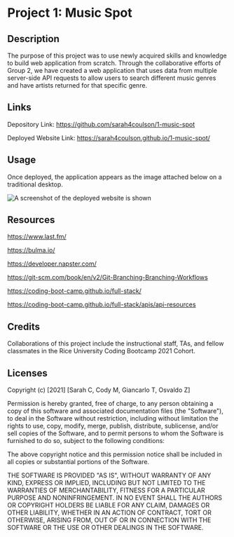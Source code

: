 # Project 1: Music Spot

## Description

The purpose of this project was to use newly acquired skills and knowledge to build web application from scratch. Through the collaborative efforts of Group 2, we have created a web application that uses data from multiple server-side API requests to allow users to search different music genres and have artists returned for that specific genre. 

## Links

Depository Link: https://github.com/sarah4coulson/1-music-spot

Deployed Website Link: https://sarah4coulson.github.io/1-music-spot/
## Usage

Once deployed, the application appears as the image attached below on a traditional desktop.

<img
src = ".assets/images/music-spot.png"
alt = " A screenshot of the deployed website is shown" />

## Resources

https://www.last.fm/

https://bulma.io/

https://developer.napster.com/

https://git-scm.com/book/en/v2/Git-Branching-Branching-Workflows

https://coding-boot-camp.github.io/full-stack/

https://coding-boot-camp.github.io/full-stack/apis/api-resources

## Credits

Collaborations of this project include the instructional staff, TAs, and fellow classmates in the Rice University Coding Bootcamp 2021 Cohort.

## Licenses

Copyright (c) [2021] [Sarah C, Cody M, Giancarlo T, Osvaldo Z]

Permission is hereby granted, free of charge, to any person obtaining a copy of this software and associated documentation files (the "Software"), to deal in the Software without restriction, including without limitation the rights to use, copy, modify, merge, publish, distribute, sublicense, and/or sell copies of the Software, and to permit persons to whom the Software is furnished to do so, subject to the following conditions:

The above copyright notice and this permission notice shall be included in all copies or substantial portions of the Software.

THE SOFTWARE IS PROVIDED "AS IS", WITHOUT WARRANTY OF ANY KIND, EXPRESS OR IMPLIED, INCLUDING BUT NOT LIMITED TO THE WARRANTIES OF MERCHANTABILITY, FITNESS FOR A PARTICULAR PURPOSE AND NONINFRINGEMENT. IN NO EVENT SHALL THE AUTHORS OR COPYRIGHT HOLDERS BE LIABLE FOR ANY CLAIM, DAMAGES OR OTHER LIABILITY, WHETHER IN AN ACTION OF CONTRACT, TORT OR OTHERWISE, ARISING FROM, OUT OF OR IN CONNECTION WITH THE SOFTWARE OR THE USE OR OTHER DEALINGS IN THE SOFTWARE.
